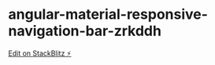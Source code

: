 # angular-material-responsive-navigation-bar-zrkddh

[Edit on StackBlitz ⚡️](https://stackblitz.com/edit/angular-material-responsive-navigation-bar-zrkddh)